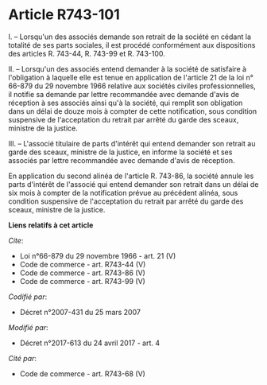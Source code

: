 # Article R743-101

I. – Lorsqu'un des associés demande son retrait de la société en cédant la totalité de ses parts sociales, il est procédé
conformément aux dispositions des articles R. 743-44, R. 743-99 et R. 743-100.

II. – Lorsqu'un des associés entend demander à la société de satisfaire à l'obligation à laquelle elle est tenue en
application de l'article 21 de la loi n° 66-879 du 29 novembre 1966 relative aux sociétés civiles professionnelles, il
notifie sa demande par lettre recommandée avec demande d'avis de réception à ses associés ainsi qu'à la société, qui remplit
son obligation dans un délai de douze mois à compter de cette notification, sous condition suspensive de l'acceptation du
retrait par arrêté du garde des sceaux, ministre de la justice.

III. – L'associé titulaire de parts d'intérêt qui entend demander son retrait au garde des sceaux, ministre de la justice, en
informe la société et ses associés par lettre recommandée avec demande d'avis de réception.

En application du second alinéa de l'article R. 743-86, la société annule les parts d'intérêt de l'associé qui entend
demander son retrait dans un délai de six mois à compter de la notification prévue au précédent alinéa, sous condition
suspensive de l'acceptation du retrait par arrêté du garde des sceaux, ministre de la justice.

**Liens relatifs à cet article**

_Cite_:

  - Loi n°66-879 du 29 novembre 1966 - art. 21 (V)
  - Code de commerce - art. R743-44 (V)
  - Code de commerce - art. R743-86 (V)
  - Code de commerce - art. R743-99 (V)

_Codifié par_:

  - Décret n°2007-431 du 25 mars 2007

_Modifié par_:

  - Décret n°2017-613 du 24 avril 2017 - art. 4

_Cité par_:

  - Code de commerce - art. R743-68 (V)

